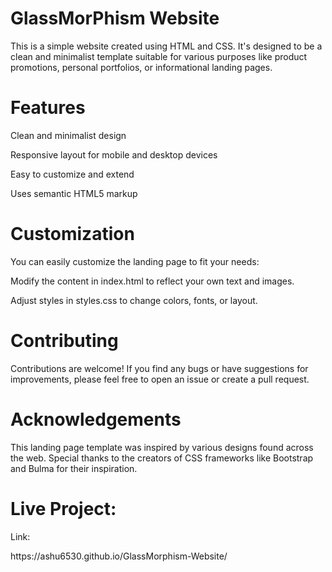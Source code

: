 <h1>GlassMorPhism Website</h1>
This is a simple website created using HTML and CSS. It's designed to be a clean and minimalist template suitable for various purposes like product promotions, personal portfolios, or informational landing pages.

<h1>Features</h1>
<p>Clean and minimalist design</p>
<p>Responsive layout for mobile and desktop devices</p>
<p>Easy to customize and extend</p>
<p>Uses semantic HTML5 markup</p>




<h1>Customization</h1>
<p>You can easily customize the landing page to fit your needs:</p>

<p>Modify the content in index.html to reflect your own text and images.</p>
<p>Adjust styles in styles.css to change colors, fonts, or layout.</p>
<h1>Contributing</h1>
<p>Contributions are welcome! If you find any bugs or have suggestions for improvements, please feel free to open an issue or create a pull request.</p>

<h1>Acknowledgements</h1>
<p>This landing page template was inspired by various designs found across the web. Special thanks to the creators of CSS frameworks like Bootstrap and Bulma for their inspiration.</p>

<h1>Live Project:</h1>
<p>Link:</p>https://ashu6530.github.io/GlassMorphism-Website/

